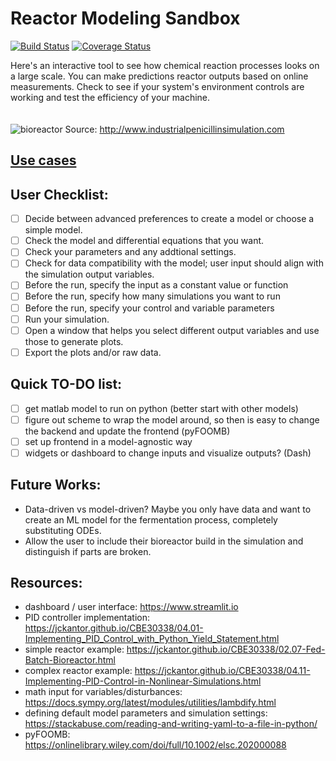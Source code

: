 # Reactor Modeling Sandbox
[![Build Status](https://www.travis-ci.com/FermentAI/Reactor-Modeling-Sandbox.svg?branch=main)](https://www.travis-ci.com/github/FermentAI/Reactor-Modeling-Sandbox)
[![Coverage Status](https://coveralls.io/repos/github/FermentAI/Reactor-Modeling-Sandbox/badge.svg)](https://coveralls.io/github/FermentAI/Reactor-Modeling-Sandbox)

Here's an interactive tool to see how chemical reaction processes looks on a large scale. You can make predictions reactor outputs based on online measurements.
Check to see if your system's environment controls are working and test the efficiency of your machine.
\
\
\
![bioreactor](http://www.industrialpenicillinsimulation.com/images/IndPenSim_input_outputs_V2.png)
Source: http://www.industrialpenicillinsimulation.com

## [Use cases](https://github.com/FermentAI/Fermentation-Station/blob/main/docs/use_cases.md#use-cases)
## User Checklist:
- [ ] Decide between advanced preferences to create a model or choose a simple model.
- [ ] Check the model and differential equations that you want.
- [ ] Check your parameters and any addtional settings.
- [ ] Check for data compatibility with the model; user input should align with the simulation output variables.
- [ ] Before the run, specify the input as a constant value or function
- [ ] Before the run, specify how many simulations you want to run
- [ ] Before the run, specify your control and variable parameters
- [ ] Run your simulation.
- [ ] Open a window that helps you select different output variables and use those to generate plots.
- [ ] Export the plots and/or raw data.

## Quick TO-DO list:
- [ ] get matlab model to run on python (better start with other models)
- [ ] figure out scheme to wrap the model around, so then is easy to change the backend and update the frontend (pyFOOMB)
- [ ] set up frontend in a model-agnostic way
- [ ] widgets or dashboard to change inputs and visualize outputs? (Dash)

## Future Works:
- Data-driven vs model-driven? Maybe you only have data and want to create an ML model for the fermentation process, completely substituting ODEs.
- Allow the user to include their bioreactor build in the simulation and distinguish if parts are broken.

## Resources:
- dashboard / user interface: https://www.streamlit.io
- PID controller implementation: https://jckantor.github.io/CBE30338/04.01-Implementing_PID_Control_with_Python_Yield_Statement.html
- simple reactor example: https://jckantor.github.io/CBE30338/02.07-Fed-Batch-Bioreactor.html
- complex reactor example: https://jckantor.github.io/CBE30338/04.11-Implementing-PID-Control-in-Nonlinear-Simulations.html
- math input for variables/disturbances: https://docs.sympy.org/latest/modules/utilities/lambdify.html
- defining default model parameters and simulation settings: https://stackabuse.com/reading-and-writing-yaml-to-a-file-in-python/
- pyFOOMB: https://onlinelibrary.wiley.com/doi/full/10.1002/elsc.202000088
